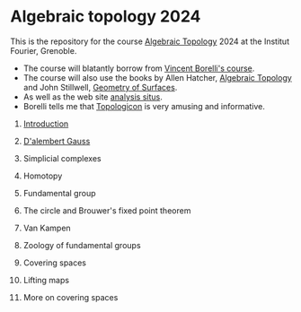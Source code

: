 # Algebraic topology 2024

This is the repository for the course [Algebraic Topology](https://analysis-situs.math.cnrs.fr/Qu-est-ce-que-la-topologie-algebrique.html) 2024 at the
Institut Fourier, Grenoble. 

- The course will blatantly  borrow from [Vincent Borelli's
course](https://math.univ-lyon1.fr/homes-www/borrelli/Espace_etudiant/).
- The course will also use the books by Allen Hatcher, [Algebraic
Topology](https://pi.math.cornell.edu/~hatcher/AT/AT.pdf)
and John Stillwell, [Geometry of
Surfaces](https://archive.org/details/geometryofsurfac0000stil/page/n235/mode/2up).
- As well as the web site [analysis situs](https://analysis-situs.math.cnrs.fr/).
- Borelli tells me that
[Topologicon](https://permamath.e-monsite.com/medias/files/petit-jean-pierre-le-topologicon.pdf) is very amusing and informative.




1. [Introduction](https://htmlpreview.github.io/?https://github.com/macbuse/ALG_TOP/blob/master/intro.html)
1.   [D'alembert Gauss](https://htmlpreview.github.io/?https://github.com/macbuse/ALG_TOP/blob/master/gauss_dalembert.html)

1. Simplicial complexes
2. Homotopy
1. Fundamental group
1. The circle and Brouwer's fixed point theorem
1. Van Kampen
1. Zoology of fundamental groups
1. Covering spaces
1. Lifting maps
1. More on covering spaces

